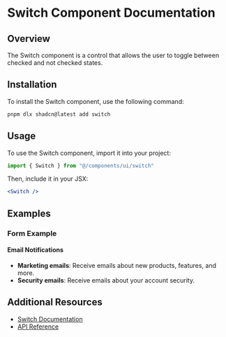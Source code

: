 # Switch Component Documentation

## Overview
The Switch component is a control that allows the user to toggle between checked and not checked states.

## Installation
To install the Switch component, use the following command:

```bash
pnpm dlx shadcn@latest add switch
```

## Usage
To use the Switch component, import it into your project:

```javascript
import { Switch } from "@/components/ui/switch"
```

Then, include it in your JSX:

```jsx
<Switch />
```

## Examples

### Form Example

#### Email Notifications
- **Marketing emails**: Receive emails about new products, features, and more.
- **Security emails**: Receive emails about your account security.

## Additional Resources
- [Switch Documentation](https://www.radix-ui.com/docs/primitives/components/switch)
- [API Reference](https://www.radix-ui.com/docs/primitives/components/switch#api-reference)